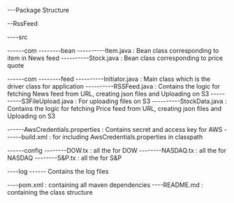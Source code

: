 ---Package Structure

--RssFeed

----src

------com
--------bean
----------Item.java : Bean class corresponding to item in News feed
----------Stock.java : Bean class corresponding to price quote

------com
--------feed
----------Initiator.java : Main class which is the driver class for application
----------RSSFeed.java : Contains the logic for fetching News feed from URL, creating json files and Uploading on S3
----------S3FileUpload.java : For uploading files on S3
----------StockData.java : Contains the logic for fetching Price feed from URL, creating json files and Uploading on S3

------AwsCredentials.properties : Contains secret and access key for AWS
------build.xml : for including AwsCredentials.properties in classpath

------config
--------DOW.tx : all the <ticker><company name> for DOW
--------NASDAQ.tx : all the <ticker><company name> for NASDAQ
--------S&P.tx : all the <ticker><company name> for S&P

----log
------ Contains the log files

----pom.xml : containing all maven dependencies
----README.md : containing the class structure